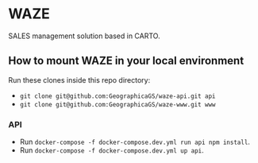 # WAZE

SALES management solution based in CARTO.

## How to mount WAZE in your local environment

Run these clones inside this repo directory:
- `git clone git@github.com:GeographicaGS/waze-api.git api`
- `git clone git@github.com:GeographicaGS/waze-www.git www`

### API

- Run `docker-compose -f docker-compose.dev.yml run api npm install`.
- Run `docker-compose -f docker-compose.dev.yml up api`.
